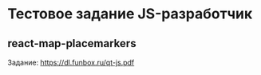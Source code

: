 # Тестовое задание JS-разработчик

## react-map-placemarkers

Задание: https://dl.funbox.ru/qt-js.pdf

